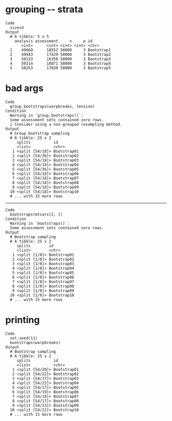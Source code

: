 # grouping -- strata

    Code
      sizes4
    Output
      # A tibble: 5 x 5
        analysis assessment     n     p id        
           <int>      <int> <int> <int> <chr>     
      1    49669      18552 50000     3 Bootstrap1
      2    49943      17429 50000     3 Bootstrap2
      3    50133      16350 50000     3 Bootstrap3
      4    50314      18071 50000     3 Bootstrap4
      5    50253      17830 50000     3 Bootstrap5

# bad args

    Code
      group_bootstraps(warpbreaks, tension)
    Condition
      Warning in `group_bootstraps()`:
      Some assessment sets contained zero rows.
      i Consider using a non-grouped resampling method.
    Output
      # Group bootstrap sampling 
      # A tibble: 25 x 2
         splits          id         
         <list>          <chr>      
       1 <split [54/18]> Bootstrap01
       2 <split [54/36]> Bootstrap02
       3 <split [54/18]> Bootstrap03
       4 <split [54/18]> Bootstrap04
       5 <split [54/36]> Bootstrap05
       6 <split [54/18]> Bootstrap06
       7 <split [54/18]> Bootstrap07
       8 <split [54/18]> Bootstrap08
       9 <split [54/18]> Bootstrap09
      10 <split [54/18]> Bootstrap10
      # ... with 15 more rows

---

    Code
      bootstraps(mtcars[2, ])
    Condition
      Warning in `bootstraps()`:
      Some assessment sets contained zero rows.
    Output
      # Bootstrap sampling 
      # A tibble: 25 x 2
         splits        id         
         <list>        <chr>      
       1 <split [1/0]> Bootstrap01
       2 <split [1/0]> Bootstrap02
       3 <split [1/0]> Bootstrap03
       4 <split [1/0]> Bootstrap04
       5 <split [1/0]> Bootstrap05
       6 <split [1/0]> Bootstrap06
       7 <split [1/0]> Bootstrap07
       8 <split [1/0]> Bootstrap08
       9 <split [1/0]> Bootstrap09
      10 <split [1/0]> Bootstrap10
      # ... with 15 more rows

# printing

    Code
      set.seed(11)
      bootstraps(warpbreaks)
    Output
      # Bootstrap sampling 
      # A tibble: 25 x 2
         splits          id         
         <list>          <chr>      
       1 <split [54/20]> Bootstrap01
       2 <split [54/22]> Bootstrap02
       3 <split [54/17]> Bootstrap03
       4 <split [54/22]> Bootstrap04
       5 <split [54/17]> Bootstrap05
       6 <split [54/19]> Bootstrap06
       7 <split [54/18]> Bootstrap07
       8 <split [54/17]> Bootstrap08
       9 <split [54/23]> Bootstrap09
      10 <split [54/22]> Bootstrap10
      # ... with 15 more rows

